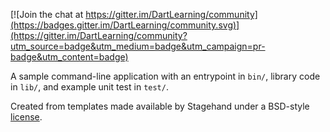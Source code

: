 
[![Join the chat at https://gitter.im/DartLearning/community](https://badges.gitter.im/DartLearning/community.svg)](https://gitter.im/DartLearning/community?utm_source=badge&utm_medium=badge&utm_campaign=pr-badge&utm_content=badge)

A sample command-line application with an entrypoint in `bin/`, library code
in `lib/`, and example unit test in `test/`.

Created from templates made available by Stagehand under a BSD-style
[license](https://github.com/dart-lang/stagehand/blob/master/LICENSE).
